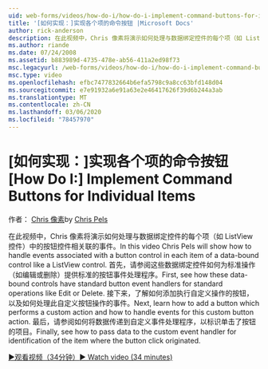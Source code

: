 ```yaml
---
uid: web-forms/videos/how-do-i/how-do-i-implement-command-buttons-for-individual-items
title: '[如何实现：]实现各个项的命令按钮 |Microsoft Docs'
author: rick-anderson
description: 在此视频中，Chris 像素将演示如何处理与数据绑定控件的每个项（如 ListView 控件）中的按钮控件相关联的事件。 第一个,。
ms.author: riande
ms.date: 07/24/2008
ms.assetid: b883989d-4735-478e-ab56-411a2ed98f73
msc.legacyurl: /web-forms/videos/how-do-i/how-do-i-implement-command-buttons-for-individual-items
msc.type: video
ms.openlocfilehash: efbc7477832664b6efa5798c9a8cc63bfd148d04
ms.sourcegitcommit: e7e91932a6e91a63e2e46417626f39d6b244a3ab
ms.translationtype: MT
ms.contentlocale: zh-CN
ms.lasthandoff: 03/06/2020
ms.locfileid: "78457970"
---
```

# <a name="how-do-i-implement-command-buttons-for-individual-items"></a><span data-ttu-id="82e58-104">[如何实现：]实现各个项的命令按钮</span><span class="sxs-lookup"><span data-stu-id="82e58-104">[How Do I:] Implement Command Buttons for Individual Items</span></span>

<span data-ttu-id="82e58-105">作者： [Chris 像素](https://twitter.com/chrispels)</span><span class="sxs-lookup"><span data-stu-id="82e58-105">by [Chris Pels](https://twitter.com/chrispels)</span></span>

<span data-ttu-id="82e58-106">在此视频中，Chris 像素将演示如何处理与数据绑定控件的每个项（如 ListView 控件）中的按钮控件相关联的事件。</span><span class="sxs-lookup"><span data-stu-id="82e58-106">In this video Chris Pels will show how to handle events associated with a button control in each item of a data-bound control like a ListView control.</span></span> <span data-ttu-id="82e58-107">首先，请参阅这些数据绑定控件如何为标准操作（如编辑或删除）提供标准的按钮事件处理程序。</span><span class="sxs-lookup"><span data-stu-id="82e58-107">First, see how these data-bound controls have standard button event handlers for standard operations like Edit or Delete.</span></span> <span data-ttu-id="82e58-108">接下来，了解如何添加执行自定义操作的按钮，以及如何处理此自定义按钮操作的事件。</span><span class="sxs-lookup"><span data-stu-id="82e58-108">Next, learn how to add a button which performs a custom action and how to handle events for this custom button action.</span></span> <span data-ttu-id="82e58-109">最后，请参阅如何将数据传递到自定义事件处理程序，以标识单击了按钮的项目。</span><span class="sxs-lookup"><span data-stu-id="82e58-109">Finally, see how to pass data to the custom event handler for identification of the item where the button click originated.</span></span>

[<span data-ttu-id="82e58-110">&#9654;观看视频（34分钟）</span><span class="sxs-lookup"><span data-stu-id="82e58-110">&#9654; Watch video (34 minutes)</span></span>](https://channel9.msdn.com/Blogs/ASP-NET-Site-Videos/how-do-i-implement-command-buttons-for-individual-items)
